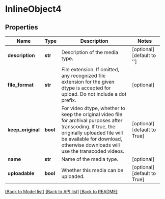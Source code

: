 # InlineObject4

## Properties
Name | Type | Description | Notes
------------ | ------------- | ------------- | -------------
**description** | **str** | Description of the media type. | [optional] [default to '']
**file_format** | **str** | File extension. If omitted, any recognized file extension for the given dtype is accepted for upload. Do not include a dot prefix. | [optional] 
**keep_original** | **bool** | For video dtype, whether to keep the original video file for archival purposes after transcoding. If true, the originally uploaded file will be available for download, otherwise downloads will use the transcoded videos. | [optional] [default to True]
**name** | **str** | Name of the media type. | [optional] 
**uploadable** | **bool** | Whether this media can be uploaded. | [optional] [default to True]

[[Back to Model list]](../README.md#documentation-for-models) [[Back to API list]](../README.md#documentation-for-api-endpoints) [[Back to README]](../README.md)


